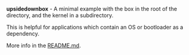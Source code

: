 **upsidedownbox** - A minimal example with the box in the root of the
directory, and the kernel in a subdirectory.

This is helpful for applications which contain an OS or bootloader as a
dependency.

More info in the [README.md](/README.md).
